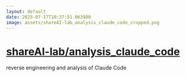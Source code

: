 ```yaml
---
layout: default
date: 2025-07-17T10:37:51.063980
image: assets/shareAI-lab_analysis_claude_code_cropped.png
---
```


# [shareAI-lab/analysis_claude_code](https://github.com/shareAI-lab/analysis_claude_code)

reverse engineering and analysis of Claude Code
